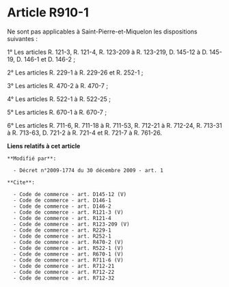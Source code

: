 # Article R910-1

Ne sont pas applicables à Saint-Pierre-et-Miquelon les dispositions suivantes : 

1° Les articles R. 121-3, R. 121-4, R. 123-209 à R. 123-219, D. 145-12 à D. 145-19, D. 146-1 et D. 146-2 ; 

2° Les articles R. 229-1 à R. 229-26 et R. 252-1 ; 

3° Les articles R. 470-2 à R. 470-7 ; 

4° Les articles R. 522-1 à R. 522-25 ; 

5° Les articles R. 670-1 à R. 670-7 ; 

6° Les articles R. 711-6, R. 711-18 à R. 711-53, R. 712-21 à R. 712-24, R. 713-31 à R. 713-63, D. 721-2 à R. 721-4 et R.
721-7 à R. 761-26.

**Liens relatifs à cet article**

	**Modifié par**:

	  - Décret n°2009-1774 du 30 décembre 2009 - art. 1

	**Cite**:

	  - Code de commerce - art. D145-12 (V)
	  - Code de commerce - art. D146-1
	  - Code de commerce - art. D146-2
	  - Code de commerce - art. R121-3 (V)
	  - Code de commerce - art. R121-4
	  - Code de commerce - art. R123-209 (V)
	  - Code de commerce - art. R229-1
	  - Code de commerce - art. R252-1
	  - Code de commerce - art. R470-2 (V)
	  - Code de commerce - art. R522-1 (V)
	  - Code de commerce - art. R670-1 (V)
	  - Code de commerce - art. R711-6 (V)
	  - Code de commerce - art. R712-21
	  - Code de commerce - art. R712-22
	  - Code de commerce - art. R712-32
